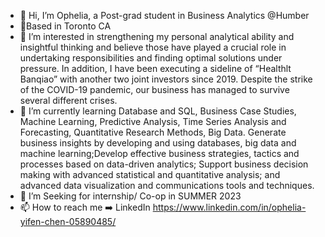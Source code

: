 - 👋 Hi, I’m Ophelia, a Post-grad student in Business Analytics @Humber 
- 📍Based in Toronto CA
- 👀 I’m interested in strengthening my personal analytical ability and insightful thinking and believe those have played a crucial role in undertaking responsibilities and finding optimal solutions under pressure. In addition, I have been executing a sideline of “Healthlt Banqiao” with another two joint investors since 2019. Despite the strike of the COVID-19 pandemic, our business has managed to survive several different crises.
- 🌱 I’m currently learning Database and SQL, Business Case Studies, Machine Learning, Predictive Analysis, Time Series Analysis and Forecasting, Quantitative Research Methods, Big Data. 
    Generate business insights by developing and using databases, big data and machine learning;Develop effective business strategies, tactics and processes based on data-driven analytics; Support business decision making with advanced statistical and quantitative analysis; and advanced data visualization and communications tools and techniques.
- 💞️ I’m Seeking for internship/ Co-op in SUMMER 2023
- 📫 How to reach me ➡️ LinkedIn https://www.linkedin.com/in/ophelia-yifen-chen-05890485/ 

<!---
YFC-ophey/YFC-ophey is a ✨ special ✨ repository because its `README.md` (this file) appears on your GitHub profile.
You can click the Preview link to take a look at your changes.
--->
